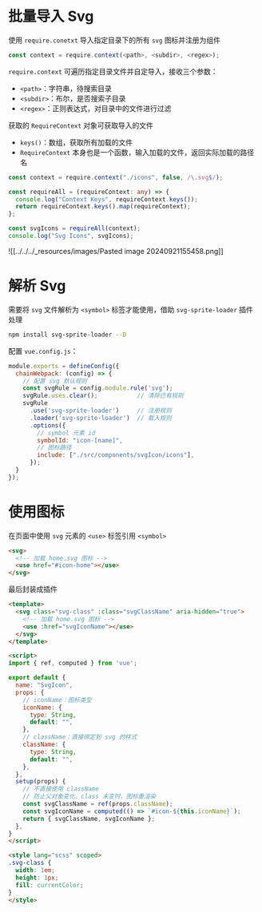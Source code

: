 # 批量导入 Svg

使用 `require.conetxt` 导入指定目录下的所有 `svg` 图标并注册为组件

```js
const context = require.context(<path>, <subdir>, <regex>);
```

`require.context` 可遍历指定目录文件并自定导入，接收三个参数：
- `<path>`：字符串，待搜索目录
- `<subdir>`：布尔，是否搜索子目录
- `<regex>`：正则表达式，对目录中的文件进行过滤

获取的 `RequireContext` 对象可获取导入的文件
- `keys()`：数组，获取所有加载的文件
- `RequireContext` 本身也是一个函数，输入加载的文件，返回实际加载的路径名

```ts
const context = require.context("./icons", false, /\.svg$/);

const requireAll = (requireContext: any) => {
  console.log("Context Keys", requireContext.keys());
  return requireContext.keys().map(requireContext);
};

const svgIcons = requireAll(context);
console.log("Svg Icons", svgIcons);
```

![[../../../_resources/images/Pasted image 20240921155458.png]]

# 解析 Svg

需要将 `svg` 文件解析为 `<symbol>` 标签才能使用，借助 `svg-sprite-loader` 插件处理

```bash
npm install svg-sprite-loader --D
```

配置 `vue.config.js`：

```js title:vue.config.js
module.exports = defineConfig({
  chainWebpack: (config) => {
    // 配置 svg 默认规则
    const svgRule = config.module.rule('svg');
    svgRule.uses.clear();           // 清除已有规则
    svgRule
      .use('svg-sprite-loader')     // 注册规则
      .loader('svg-sprite-loader')  // 载入规则
      .options({
        // symbol 元素 id
        symbolId: "icon-[name]",
        // 图标路径
        include: ["./src/components/svgIcon/icons"],
      });
  }
});
```

# 使用图标

在页面中使用 `svg` 元素的 `<use>` 标签引用 `<symbol>`

```html
<svg>
  <!-- 加载 home.svg 图标 -->
  <use href="#icon-home"></use>
</svg>
```

最后封装成插件

```html title:SvgIcon.vue fold
<template>
  <svg class="svg-class" :class="svgClassName" aria-hidden="true">
    <!-- 加载 home.svg 图标 -->
    <use :href="svgIconName"></use>
  </svg>
</template>

<script>
import { ref, computed } from 'vue';

export default {
  name: "SvgIcon",
  props: {
    // iconName：图标类型
    iconName: {
      type: String,
      default: "",
    },
    // className：直接绑定到 svg 的样式
    className: {
      type: String,
      default: "",
    },
  },
  setup(props) {
    // 不直接使用 className
    // 防止父对象变化，class 未变时，图标重渲染
    const svgClassName = ref(props.className);
    const svgIconName = computed(() => `#icon-${this.iconName}`);
    return { svgClassName, svgIconName };
  },
}
</script>

<style lang="scss" scoped>
.svg-class {
  width: 1em;
  height: 1px;
  fill: currentColor;
}
</style>

```
